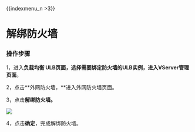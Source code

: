 {{indexmenu_n >3}}


# 解绑防火墙



### 操作步骤

1，进入**负载均衡 ULB页面，**选择需要绑定防火墙的ULB实例，进入**VServer管理页面**。

2，点击**外网防火墙，**进入外网防火墙页面。

3，点击**解绑防火墙。**

![](../../../.gitbook/assets/image%20%287%29.png)

4，点击**确定**，完成解绑防火墙。 

